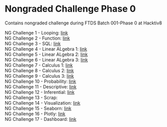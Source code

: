 # Nongraded Challenge Phase 0
Contains nongraded challenge during FTDS Batch 001-Phase 0 at Hacktiv8

NG Challenge 1 -  Looping: <a href= "https://github.com/imfdlh/h8dsft_ng_challenge/blob/c1_looping/challenge%201%20-%20looping/h8dsft_looping.ipynb"> link </a>
<br>
NG Challenge 2 -  Function: <a href= "https://github.com/imfdlh/h8dsft_ng_challenge/tree/c2_function/challenge%202%20-%20function"> link </a>
<br>
NG Challenge 3 - SQL: <a href= "https://github.com/imfdlh/h8dsft_ng_challenge/tree/c3_sql/challenge%203%20-%20sql"> link </a>
<br>
NG Challenge 4 - Linear ALgebra 1: <a href= "https://github.com/imfdlh/h8dsft_ng_challenge/blob/c4_linalg1/challenge%204%20-%20linear%20algebra%201/h8dsft_Linear_Algebra1.ipynb"> link </a>
<br>
NG Challenge 5 - Linear ALgebra 2: <a href="https://github.com/imfdlh/h8dsft_ng_challenge/blob/c5_linalg2/challenge%205%20-%20linear%20algebra%202/h8dsft_Linear_Algebra2.ipynb"> link </a>
<br>
NG Challenge 6 - Linear ALgebra 3: <a href="https://github.com/imfdlh/h8dsft_ng_challenge/blob/c6_linalg3/challenge%206%20-%20linear%20algebra%203/h8dsft_Linear_Algebra3.ipynb"> link </a>
<br>
NG Challenge 7 - Calculus 1: <a href="https://github.com/imfdlh/h8dsft_ng_challenge/blob/c7_calculus1/challenge%207%20-%20calculus%201/h8dsft_Calculus1.ipynb"> link </a>
<br>
NG Challenge 8 - Calculus 2: <a href="https://github.com/imfdlh/h8dsft_ng_challenge/blob/c8_calculus2/challenge%208%20-%20calculus%202/h8dsft_Calculus2.ipynb"> link </a>
<br>
NG Challenge 9 - Calculus 3: <a href="https://github.com/imfdlh/h8dsft_ng_challenge/blob/c9_calculus3/challenge%209%20-%20calculus%203/h8dsft_Calculus3.ipynb"> link </a>
<br>
NG Challenge 10 - Probability: <a href="https://github.com/imfdlh/h8dsft_ng_challenge/blob/c10_probability/challenge%2010%20-%20probability/h8dsft_Probability.ipynb"> link </a>
<br>
NG Challenge 11 - Descriptive: <a href="https://github.com/imfdlh/h8dsft_ng_challenge/blob/c11_descriptive/challenge%2011%20-%20descriptive/h8dsft_Descriptive.ipynb"> link </a>
<br>
NG Challenge 12 - Inferential: <a href="https://github.com/imfdlh/h8dsft_ng_challenge/blob/c12_inferential/challenge%2012%20-%20inferential/h8dsft_Inferential.ipynb"> link </a>
<br>
NG Challenge 13 - Scrap: <a href=""></a>
<br>
NG Challenge 14 - Visualization: <a href="https://github.com/imfdlh/h8dsft_ngc_p0/blob/c14_visualization/challenge%2014%20-%20visualization/h8dsft_Visualization.ipynb"> link </a>
<br>
NG Challenge 15 - Seaborn: <a href="https://github.com/imfdlh/h8dsft_ngc_p0/blob/c15_seaborn/challenge%2015%20-%20seaborn/h8dsft_Seaborn.ipynb"> link </a>
<br>
NG Challenge 16 - Plotly: <a href="https://github.com/imfdlh/h8dsft_ngc_p0/blob/c16_plotly/challenge%2016%20-%20plotly/h8dsft_Plotly.ipynb"> link </a>
<br>
NG Challenge 17 - Dashboard: <a href="https://github.com/imfdlh/h8dsft_ngc_p0/tree/c17_dashboard/challenge%2017%20-%20dashboard/h8dsft_Dashboard"> link </a>
